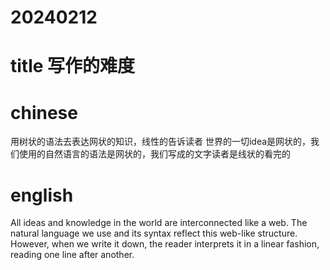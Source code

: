 # 20240212

# title 写作的难度

# chinese 
 用树状的语法去表达网状的知识，线性的告诉读者
 世界的一切idea是网状的，我们使用的自然语言的语法是网状的，我们写成的文字读者是线状的看完的
# english
All ideas and knowledge in the world are interconnected like a web. The natural language we use and its syntax reflect this web-like structure. However, when we write it down, the reader interprets it in a linear fashion, reading one line after another.
